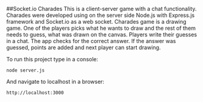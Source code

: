 ##Socket.io Charades 
This is a client-server game with a chat functionality. Charades were developed using on the server side Node.js with Express.js framework and Socket.io as a web socket. 
Charades game is a drawing game. One of the players picks what he wants to draw and the rest of them needs to guess, what was drawn on the canvas. Players write their guesses in a chat. The app checks for the correct answer. If the answer was guessed, points are added and next player can start drawing.

To run this project type in a console:
```
node server.js 
```
And navigate to localhost in a browser:
```
http://localhost:3000
```